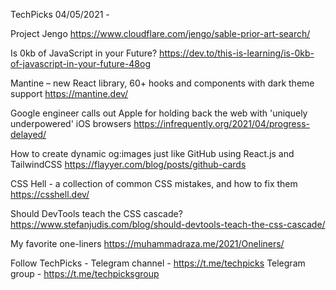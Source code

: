 TechPicks 04/05/2021 -

Project Jengo
https://www.cloudflare.com/jengo/sable-prior-art-search/

Is 0kb of JavaScript in your Future?
https://dev.to/this-is-learning/is-0kb-of-javascript-in-your-future-48og

Mantine – new React library, 60+ hooks and components with dark theme support
https://mantine.dev/

Google engineer calls out Apple for holding back the web with 'uniquely underpowered' iOS browsers
https://infrequently.org/2021/04/progress-delayed/

How to create dynamic og:images just like GitHub using React.js and TailwindCSS
https://flayyer.com/blog/posts/github-cards

CSS Hell - a collection of common CSS mistakes, and how to fix them
https://csshell.dev/

Should DevTools teach the CSS cascade?
https://www.stefanjudis.com/blog/should-devtools-teach-the-css-cascade/

My favorite one-liners
https://muhammadraza.me/2021/Oneliners/

Follow TechPicks -
Telegram channel - https://t.me/techpicks
Telegram group - https://t.me/techpicksgroup
